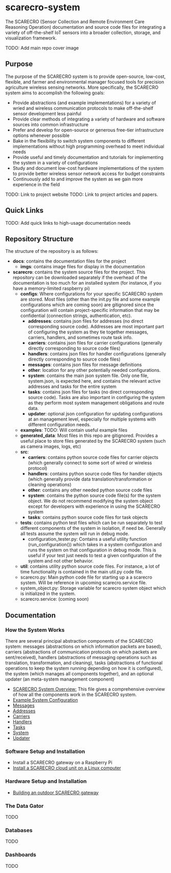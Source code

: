 # scarecro-system

The SCARECRO (Sensor Collection and Remote Environment Care Reasoning  Operation) documentation and source code files for integrating a variety of off-the-shelf IoT sensors into a broader collection, storage, and visualization framework. 

TODO: Add main repo cover image 

## Purpose
The purpose of the SCARECRO system is to provide open-source, low-cost, flexible, and farmer and environmental manager focused tools for precision agriculture wireless sensing networks. More specifically, the SCARECRO system aims to accomplish the following goals:
- Provide abstractions (and example implementations) for a variety of wried and wireless communication protocols to make off-the-shelf sensor development less painful 
- Provide clear methods of integrating a variety of hardware and software sources into common infrastructure
- Prefer and develop for open-source or generous free-tier infrastructure options whenever possible 
- Bake in the flexibility to switch system components to different implementations without high programming overhead to meet individual needs
- Provide useful and timely documentation and tutorials for implementing the system in a variety of configurations
- Study and document low-cost hardware implementations of the system to provide better wireless sensor network access for budget constraints 
- Continuously add to and improve the system as we gain more experience in the field 

TODO: Link to project website
TODO: Link to project articles and papers. 

## Quick Links 
TODO: Add quick links to high-usage documentation needs 


## Repository Structure
The structure of the repository is as follows: 
- **docs**: contains the documentation files for the project 
    - **imgs**: contains image files for display in the documentation 
- **scarecro**: contains the system source files for the project. This repository can be downloaded separately if the overhead of the documentation is too much for an installed system (for instance, if you have a memory-limited raspberry pi)
    - **configs**: Where configurations for your specific SCARECRO system are stored. Most files (other than the init.py file and some example configurations which are coming soon) are gitignored since the configuration will contain project-specific information that may be confidential (connection strings, authentication, etc). 
        - **addresses**: contains json files for addresses (no direct corresponding source code). Addresses are most important part of configuring the system as they tie together messages, carriers, handlers, and sometimes route task info. 
        - **carriers**: contains json files for carrier configurations (generally directly corresponding to source code files)
        - **handlers**: contains json files for handler configurations (generally directly corresponding to source code files)
        - **messages**: contains json files for message definitions 
        - **other**: location for any other potentially needed configurations. 
        - **system**: contains the main json system file. Only one file, system.json, is expected here, and contains the relevant active addresses and tasks for the entire system 
        - **tasks**: contains json files for tasks (no direct corresponding source code). Tasks are also important in configuring the system as they perform most system management obligations and route data. 
        - **updater**: optional json configuration for updating configurations at an management level, especially for multiple systems with different configuration needs. 
    - **examples**: TODO: Will contain useful example files  
    - **generated_data**: Most files in this repo are gitignored. Provides a useful place to store files generated by the SCARECRO system (such as camera images, logs, etc)
    - **src**:
        - **carriers**: contains python source code files for carrier objects (which generally connect to some sort of wired or wireless protocol)
        - **handlers**: contains python source code files for handler objects (which generally provide data translation/transformation or cleaning operations)
        - **other**: contains any other needed python source code files 
        - **system**: contains the python source code file(s) for the system object. We do not recommend modifying the system object except for developers with experience in using the SCARECRO system 
        - **tasks**: contains python source code files for task objects 
    - **tests**: contains python test files which can be run separately to test different components of the system in isolation, if need be. Generally all tests assume the system will run in debug mode. 
        - configuration_tester.py: Contains a useful utility function (run_configuration()) which takes in a system configuration and runs the system on that configuration in debug mode. This is useful if your test just needs to test a given configuration of the system and not other behavior. 
    - **util**: contains utility python source code files. For instance, a lot of time functionality is contained in the main util.py code file. 
    - scarecro.py: Main python code file for starting up a a scarecro system. Will be reference in upcoming scarecro.service file. 
    - system_object.py: Storage variable for scarecro system object which is initialized in the system. 
    - scarecro.service:  (coming soon)

## Documentation 
### How the System Works 
There are several principal abstraction components of the SCARECRO system: messages (abstractions on which information packets are based), carriers (abstractions of communication protocols on which packets are sent/received), handlers (abstractions of messaging operations such as translation, transformation, and cleaning), tasks (abstractions of functional operations to keep the system running depending on how it is configured), the system (which manages all components together), and an optional updater (an meta-system management component)

- [SCARECRO System Overview:](/docs/system_overview.md) This file gives a comprehensive overview of how all the components work in the SCARECRO system. 
- [Example System Configuration](/docs/example.md)
- [Messages](/docs/messages.md)
- [Addresses](/docs/addresses.md)
- [Carriers](/docs/carrier_class.md)
- [Handlers](/docs/handler_class.md)
- [Tasks](/docs/task_class.md)
- [System](/docs/system_class.md)
- [Updater](/docs/task_docs/updater_class.md)

### Software Setup and Installation
- Install a SCARECRO gateway on a Raspberry Pi
- [Install a SCARECRO cloud unit on a Linux computer](docs/cloud_server_setup.md) 

### Hardware Setup and Installation 
- [Building an outdoor SCARECRO gateway](docs/gateway_hardware_build.md) 

### The Data Gator 
TODO

### Databases
TODO

### Dashboards
TODO 





